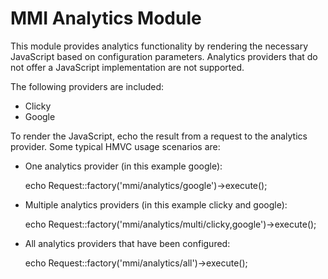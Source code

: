 # MMI Analytics Module

This module provides analytics functionality by rendering the necessary
JavaScript based on configuration parameters.  Analytics providers that do not
offer a JavaScript implementation are not supported.

The following providers are included:

* Clicky
* Google

To render the JavaScript, echo the result from a request to the analytics provider.
Some typical HMVC usage scenarios are:

* One analytics provider (in this example google):

	echo Request::factory('mmi/analytics/google')->execute();

* Multiple analytics providers (in this example clicky and google):

	echo Request::factory('mmi/analytics/multi/clicky,google')->execute();

* All analytics providers that have been configured:

	echo Request::factory('mmi/analytics/all')->execute();

